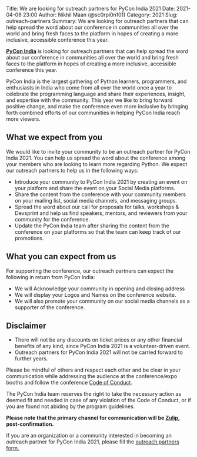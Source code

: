 Title: We are looking for outreach partners for PyCon India 2021
Date: 2021-04-06 23:00
Author: Nikhil Maan (@sc0rpi0n101)
Category: 2021
Slug: outreach-partners
Summary: We are looking for outreach partners that can help spread the word about our conference in communities all over the world and bring fresh faces to the platform in hopes of creating a more inclusive, accessible conference this year.

[**PyCon India**](https://in.pycon.org/2021/) is looking for outreach partners that can help spread the word about our conference in communities all over the world and bring fresh faces to the platform in hopes of creating a more inclusive, accessible conference this year.

PyCon India is the largest gathering of Python learners, programmers, and enthusiasts in India who come from all over the world once a year to celebrate the programming language and share their experiences, insight, and expertise with the community. This year we like to bring forward positive change, and make the conference even more inclusive by bringing forth combined efforts of our communities in helping PyCon India reach more viewers.

## What we expect from you

We would like to invite your community to be an outreach partner for PyCon India 2021. You can help us spread the word about the conference among your members who are looking to learn more regarding Python. We expect our outreach partners to help us in the following ways:

* Introduce your community to PyCon India 2021 by creating an event on your platform and share the event on your Social Media platforms.
* Share the content from the conference with your community members on your mailing list, social media channels, and messaging groups.
* Spread the word about our call for proposals for talks, workshops & Devsprint and help us find speakers, mentors, and reviewers from your community for the conference.
* Update the PyCon India team after sharing the content from the conference on your platforms so that the team can keep track of our promotions.

## What you can expect from us

For supporting the conference, our outreach partners can expect the following in return from PyCon India:

* We will Acknowledge your community in opening and closing address
* We will display your Logos and Names on the conference website.
* We will also promote your community on our social media channels as a supporter of the conference.

## Disclaimer

* There will not be any discounts on ticket prices or any other financial benefits of any kind, since PyCon India 2021 is a volunteer-driven event.  
* Outreach partners for PyCon India 2021 will not be carried forward to further years.  

Please be mindful of others and respect each other and be clear in your communication while addressing the audience at the conference/expo booths and follow the conference [Code of Conduct](https://in.pycon.org/2021/coc.html).

The PyCon India team reserves the right to take the necessary action as deemed fit and needed in case of any violation of the Code of Conduct, or if you are found not abiding by the program guidelines.

**Please note that the primary channel for communication will be [Zulip](https://pyconindia.zulipchat.com/), post-confirmation.**

If you are an organization or a community interested in becoming an outreach partner for PyCon India 2021, please fill the [outreach partners form.](https://forms.gle/7NkLhwJMmAow77a17)
